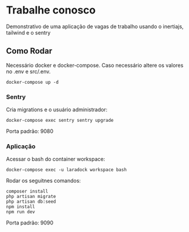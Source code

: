 # Trabalhe conosco

Demonstrativo de uma aplicação de vagas de trabalho usando o inertiajs, tailwind e o sentry

## Como Rodar 

Necessário docker e docker-compose.
Caso necessário altere os valores no .env e src/.env.
```
docker-compose up -d
```

### Sentry
Cria migrations e o usuário administrador:
```
docker-compose exec sentry sentry upgrade
```

Porta padrão: 9080

### Aplicação
Acessar o bash do container workspace:
```
docker-compose exec -u laradock workspace bash
```

Rodar os seguitnes comandos:
```
composer install
php artisan migrate
php artisan db:seed
npm install
npm run dev
```

Porta padrão: 9090